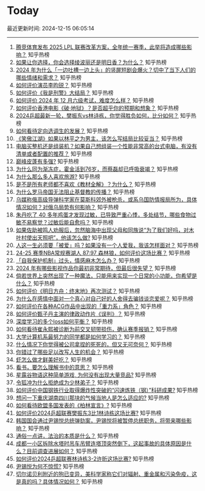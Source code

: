 # Today

最近更新时间: 2024-12-15 06:05:14

--- 
1. [腾竞体育发布 2025 LPL 联赛改革方案，全年统一赛季，此举将造成哪些影响？](https://www.zhihu.com/question/6831892352) 知乎热榜
2. [如果让你选择，你会选择绫波丽还是明日香？为什么？](https://www.zhihu.com/question/24329831) 知乎热榜
3. [2024 年为什么「一边吐槽一边上头」的竖屏短剧会爆火？切中了当下人们的哪些情绪和需求？](https://www.zhihu.com/question/6659223002) 知乎热榜
4. [如何评价演员李昀锐？](https://www.zhihu.com/question/264225394) 知乎热榜
5. [如何评价《我是刑警》大结局？](https://www.zhihu.com/question/6789409526) 知乎热榜
6. [如何评价 2024 年 12 月六级考试，难度怎么样？](https://www.zhihu.com/question/6852410266) 知乎热榜
7. [如何评价香港电影《破·地狱》？是否超乎你的预期和想象？](https://www.zhihu.com/question/6508671945) 知乎热榜
8. [2024乒超最新一轮，樊振东vs林诗栋，你觉得胜负如何，比分如何？](https://www.zhihu.com/question/6829780313) 知乎热榜
9. [如何看待定向选调生的发展？](https://www.zhihu.com/question/264640468) 知乎热榜
10. [《笑傲江湖》如果以林平之为男主，该怎么写结局比较妥当？](https://www.zhihu.com/question/5472195782) 知乎热榜
11. [电脑买整机还是组装机？如果自己想组装一个性能非常高的台式电脑，有没有清单或者配置的推荐？](https://www.zhihu.com/question/3883799059) 知乎热榜
12. [巅峰皮蓬有多强?](https://www.zhihu.com/question/362221072) 知乎热榜
13. [为什么同为渐冻症，霍金活到76岁，而蔡磊却已呼吸衰竭？](https://www.zhihu.com/question/641422453) 知乎热榜
14. [为什么那么多人喜欢旅游?](https://www.zhihu.com/question/6766736920) 知乎热榜
15. [是不是所有老师都不喜欢《教材全解》？为什么？](https://www.zhihu.com/question/268312931) 知乎热榜
16. [为什么罗马帝国无法阻止基督教的传播？](https://www.zhihu.com/question/6727419731) 知乎热榜
17. [乌媒称俄高级导弹科学家在莫斯科郊外被枪杀，或系乌国防情报局所为，具体情况如何？对俄乌局势有何影响？](https://www.zhihu.com/question/6820069813) 知乎热榜
18. [朱丹吃了 40 多年鸡蛋才发现过敏，已导致严重心悸，多处结节，哪些食物过敏不易察觉？过敏后能自愈吗？](https://www.zhihu.com/question/6819911918) 知乎热榜
19. [如果佐助被鸣人劝服后，忽然脑海中出现父母和同族说“为了我们好吗，对木叶村使出天照吧”，他该怎么做?](https://www.zhihu.com/question/6076528568) 知乎热榜
20. [人这一生必须要「被爱」吗？如果没有一个人爱我，我该怎样面对？](https://www.zhihu.com/question/6473043603) 知乎热榜
21. [24-25 赛季NBA常规赛湖人 87:97 森林狼，如何评价这场比赛？](https://www.zhihu.com/question/6821532523) 知乎热榜
22. [「自我保护机制」过头，情感麻木怎么办？](https://www.zhihu.com/question/5975351230) 知乎热榜
23. [2024 年有哪些影视作品你最初非常期待，但最后很失望？](https://www.zhihu.com/question/5975558003) 知乎热榜
24. [倘若世界上突然出现了一种魔法，只能用来实现一个日常的小功能，你希望是什么？](https://www.zhihu.com/question/2977294527) 知乎热榜
25. [如何评价《明日方舟：终末地》再次测试？](https://www.zhihu.com/question/6831366730) 知乎热榜
26. [为什么在感情中面对一个真心对自己好的人舍得去骗钱谈恋爱呢？](https://www.zhihu.com/question/6102797860) 知乎热榜
27. [如何评价在各种ACG作品中出现的「重力系」角色？](https://www.zhihu.com/question/6602135813) 知乎热榜
28. [如何评价甄子丹主演的律政动作片《误判》？](https://www.zhihu.com/question/6269574858) 知乎热榜
29. [深度学习的多个loss如何平衡？](https://www.zhihu.com/question/375794498) 知乎热榜
30. [如何看待崔永熙被诊断为前交叉韧带损伤，确认赛季报销？](https://www.zhihu.com/question/6765668466) 知乎热榜
31. [大学计算机系最努力的同学都是如何学习的？](https://www.zhihu.com/question/270352528) 知乎热榜
32. [什么情况下你觉得被公司拿捏的死死的，但又无可奈何？](https://www.zhihu.com/question/6682604183) 知乎热榜
33. [你错过了哪些足以改写人生的机会？](https://www.zhihu.com/question/502471022) 知乎热榜
34. [虾怎么做才鲜美好吃？](https://www.zhihu.com/question/5700182990) 知乎热榜
35. [看书，要怎么理解书中的意思？](https://www.zhihu.com/question/6583052613) 知乎热榜
36. [星露谷物语这种简单游戏, 为何没有出现大量竞品?](https://www.zhihu.com/question/6485226582) 知乎热榜
37. [令狐冲为什么拒绝成为少林弟子？](https://www.zhihu.com/question/564248990) 知乎热榜
38. [如何评价中国钢铁行业取得爆炸性突破的“闪速炼铁（钢）”科研成果?](https://www.zhihu.com/question/6361428298) 知乎热榜
39. [想问一下重庆湖南四川那块的气候当地人是怎么适应的?](https://www.zhihu.com/question/664747267) 知乎热榜
40. [如何看待欧盟多国发表的《柏林宣言》?](https://www.zhihu.com/question/6777946366) 知乎热榜
41. [如何评价2024乒超联赛樊振东3比1林诗栋这场比赛?](https://www.zhihu.com/question/6862272988) 知乎热榜
42. [韩国国会通过尹锡悦总统弹劾案，尹锡悦将被暂停总统职务，将带来哪些影响？](https://www.zhihu.com/question/6846572001) 知乎热榜
43. [通俗一点讲，法治的本质是什么？](https://www.zhihu.com/question/5542375869) 知乎热榜
44. [成都一小区拆除水塔时吊车吊臂连塔顶突然倒下，这起事故的具体原因是什么？目前调查进展如何？](https://www.zhihu.com/question/6672436067) 知乎热榜
45. [如何评价2024乒超联赛林诗栋3-2许昕这场比赛?](https://www.zhihu.com/question/6867604809) 知乎热榜
46. [尹锡悦为何不惊慌?](https://www.zhihu.com/question/6636567721) 知乎热榜
47. [切尔诺贝利附近的狗已变异，美科学家称它们对辐射、重金属和污染免疫，这是真的吗？具体情况如何？](https://www.zhihu.com/question/6822025649) 知乎热榜
